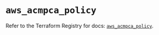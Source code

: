# `aws_acmpca_policy`

Refer to the Terraform Registry for docs: [`aws_acmpca_policy`](https://registry.terraform.io/providers/hashicorp/aws/5.81.0/docs/resources/acmpca_policy).
